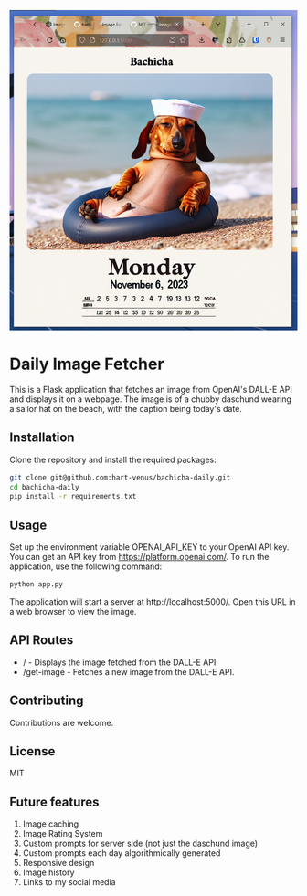 ![](https://github.com/hart-venus/bachicha-daily/blob/main/image.png?raw=true)
# Daily Image Fetcher

This is a Flask application that fetches an image from OpenAI's DALL-E API and displays it on a webpage.
The image is of a chubby daschund wearing a sailor hat on the beach, with the caption being today's date.

## Installation

Clone the repository and install the required packages:

```sh
git clone git@github.com:hart-venus/bachicha-daily.git 
cd bachicha-daily
pip install -r requirements.txt
```

## Usage
Set up the environment variable OPENAI_API_KEY to your OpenAI API key. You can get an API key from https://platform.openai.com/.
To run the application, use the following command:

```sh
python app.py
```

The application will start a server at http://localhost:5000/. Open this URL in a web browser to view the image.

## API Routes
- / - Displays the image fetched from the DALL-E API.
- /get-image - Fetches a new image from the DALL-E API.

## Contributing
Contributions are welcome. 

## License
MIT

## Future features
1. Image caching
2. Image Rating System
3. Custom prompts for server side (not just the daschund image)
4. Custom prompts each day algorithmically generated
5. Responsive design
6. Image history
7. Links to my social media
